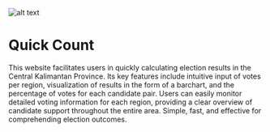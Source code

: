 ![alt text](https://github.com/Rofiqazk/Quick-Count/blob/main/public/img/Pemilu%20-%20Home.png?raw=true)
# Quick Count
This website facilitates users in quickly calculating election results in the Central Kalimantan Province. Its key features include intuitive input of votes per region, visualization of results in the form of a barchart, and the percentage of votes for each candidate pair. Users can easily monitor detailed voting information for each region, providing a clear overview of candidate support throughout the entire area. Simple, fast, and effective for comprehending election outcomes.
